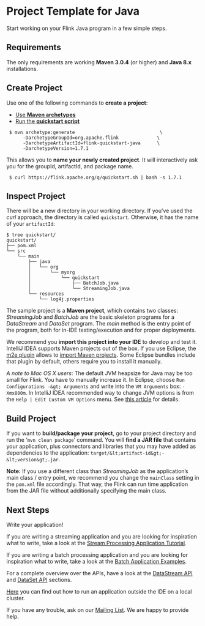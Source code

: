 

# Project Template for Java

Start working on your Flink Java program in a few simple steps.

## Requirements

The only requirements are working **Maven 3.0.4** (or higher) and **Java 8.x** installations.

## Create Project

Use one of the following commands to **create a project**:

*   [Use **Maven archetypes**](#maven-archetype)
*   [Run the **quickstart script**](#quickstart-script)



```
 $ mvn archetype:generate                               \
      -DarchetypeGroupId=org.apache.flink              \
      -DarchetypeArtifactId=flink-quickstart-java      \
      -DarchetypeVersion=1.7.1 
```



This allows you to **name your newly created project**. It will interactively ask you for the groupId, artifactId, and package name.



```
 $ curl https://flink.apache.org/q/quickstart.sh | bash -s 1.7.1 
```



## Inspect Project

There will be a new directory in your working directory. If you’ve used the _curl_ approach, the directory is called `quickstart`. Otherwise, it has the name of your `artifactId`:



```
$ tree quickstart/
quickstart/
├── pom.xml
└── src
    └── main
        ├── java
        │   └── org
        │       └── myorg
        │           └── quickstart
        │               ├── BatchJob.java
        │               └── StreamingJob.java
        └── resources
            └── log4j.properties
```



The sample project is a **Maven project**, which contains two classes: _StreamingJob_ and _BatchJob_ are the basic skeleton programs for a _DataStream_ and _DataSet_ program. The _main_ method is the entry point of the program, both for in-IDE testing/execution and for proper deployments.

We recommend you **import this project into your IDE** to develop and test it. IntelliJ IDEA supports Maven projects out of the box. If you use Eclipse, the [m2e plugin](http://www.eclipse.org/m2e/) allows to [import Maven projects](http://books.sonatype.com/m2eclipse-book/reference/creating-sect-importing-projects.html#fig-creating-import). Some Eclipse bundles include that plugin by default, others require you to install it manually.

_A note to Mac OS X users_: The default JVM heapsize for Java may be too small for Flink. You have to manually increase it. In Eclipse, choose `Run Configurations -&gt; Arguments` and write into the `VM Arguments` box: `-Xmx800m`. In IntelliJ IDEA recommended way to change JVM options is from the `Help | Edit Custom VM Options` menu. See [this article](https://intellij-support.jetbrains.com/hc/en-us/articles/206544869-Configuring-JVM-options-and-platform-properties) for details.

## Build Project

If you want to **build/package your project**, go to your project directory and run the ‘`mvn clean package`’ command. You will **find a JAR file** that contains your application, plus connectors and libraries that you may have added as dependencies to the application: `target/&lt;artifact-id&gt;-&lt;version&gt;.jar`.

**Note:** If you use a different class than _StreamingJob_ as the application’s main class / entry point, we recommend you change the `mainClass` setting in the `pom.xml` file accordingly. That way, the Flink can run time application from the JAR file without additionally specifying the main class.

## Next Steps

Write your application!

If you are writing a streaming application and you are looking for inspiration what to write, take a look at the [Stream Processing Application Tutorial](//ci.apache.org/projects/flink/flink-docs-release-1.7/tutorials/datastream_api.html#writing-a-flink-program).

If you are writing a batch processing application and you are looking for inspiration what to write, take a look at the [Batch Application Examples](//ci.apache.org/projects/flink/flink-docs-release-1.7/dev/batch/examples.html).

For a complete overview over the APIs, have a look at the [DataStream API](//ci.apache.org/projects/flink/flink-docs-release-1.7/dev/datastream_api.html) and [DataSet API](//ci.apache.org/projects/flink/flink-docs-release-1.7/dev/batch/index.html) sections.

[Here](//ci.apache.org/projects/flink/flink-docs-release-1.7/tutorials/local_setup.html) you can find out how to run an application outside the IDE on a local cluster.

If you have any trouble, ask on our [Mailing List](http://mail-archives.apache.org/mod_mbox/flink-user/). We are happy to provide help.

